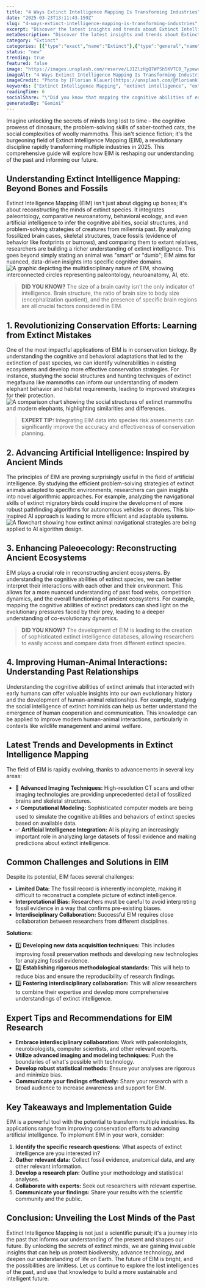 ```yaml
---
title: "4 Ways Extinct Intelligence Mapping Is Transforming Industries"
date: "2025-03-23T13:11:43.159Z"
slug: "4-ways-extinct-intelligence-mapping-is-transforming-industries"
excerpt: "Discover the latest insights and trends about Extinct Intelligence Mapping. This comprehensive guide covers everything you need to know about Extinct Intelligence Mapping in 2025."
metaDescription: "Discover the latest insights and trends about Extinct Intelligence Mapping. This comprehensive guide covers everything you need to know about Extinct Intel..."
category: "Extinct"
categories: [{"type":"exact","name":"Extinct"},{"type":"general","name":"Archaeology"},{"type":"medium","name":"Paleoanthropology"},{"type":"specific","name":"Cognitive Archaeology"},{"type":"niche","name":"Neanderthal Tool Use"}]
status: "new"
trending: true
featured: false
image: "https://images.unsplash.com/reserve/LJIZlzHgQ7WPSh5KVTCB_Typewriter.jpg?q=85&w=1200&fit=max&fm=webp&auto=compress"
imageAlt: "4 Ways Extinct Intelligence Mapping Is Transforming Industries"
imageCredit: "Photo by [Florian Klauer](https://unsplash.com/@florianklauer) on Unsplash"
keywords: ["Extinct Intelligence Mapping", "extinct intelligence", "extinct species intelligence", "mapping extinct intelligence", "extinct animal intelligence research", "lost intelligence mapping", "reconstructing extinct animal minds", "extinct intelligence studies", "cognitive abilities of extinct species", "extinct intelligence database"]
readingTime: 6
socialShare: "\"Did you know that mapping the cognitive abilities of extinct species is helping us design more resilient ecosystems and even improve AI? Extinct Intelligence Mapping is rewriting the rules.\""
generatedBy: "Gemini"
---
```




Imagine unlocking the secrets of minds long lost to time – the cognitive prowess of dinosaurs, the problem-solving skills of saber-toothed cats, the social complexities of woolly mammoths.  This isn't science fiction; it's the burgeoning field of Extinct Intelligence Mapping (EIM), a revolutionary discipline rapidly transforming multiple industries in 2025.  This comprehensive guide will explore how EIM is reshaping our understanding of the past and informing our future.

##  Understanding Extinct Intelligence Mapping: Beyond Bones and Fossils

Extinct Intelligence Mapping (EIM) isn't just about digging up bones; it's about reconstructing the minds of extinct species.  It integrates paleontology, comparative neuroanatomy, behavioral ecology, and even artificial intelligence to infer the cognitive abilities, social structures, and problem-solving strategies of creatures from millennia past.  By analyzing fossilized brain cases, skeletal structures, trace fossils (evidence of behavior like footprints or burrows), and comparing them to extant relatives, researchers are building a richer understanding of extinct intelligence.  This goes beyond simply stating an animal was "smart" or "dumb"; EIM aims for nuanced, data-driven insights into specific cognitive domains. ![A graphic depicting the multidisciplinary nature of EIM, showing interconnected circles representing paleontology, neuroanatomy, AI, etc.](https://images.unsplash.com/photo-1451187580459-43490279c0fa?q=85&w=1200&fit=max&fm=webp&auto=compress)

> **DID YOU KNOW?**  The size of a brain cavity isn't the only indicator of intelligence.  Brain structure, the ratio of brain size to body size (encephalization quotient), and the presence of specific brain regions are all crucial factors considered in EIM.

##  1. Revolutionizing Conservation Efforts: Learning from Extinct Mistakes

One of the most impactful applications of EIM is in conservation biology. By understanding the cognitive and behavioral adaptations that led to the extinction of past species, we can identify vulnerabilities in existing ecosystems and develop more effective conservation strategies. For instance, studying the social structures and hunting techniques of extinct megafauna like mammoths can inform our understanding of modern elephant behavior and habitat requirements, leading to improved strategies for their protection.  ![A comparison chart showing the social structures of extinct mammoths and modern elephants, highlighting similarities and differences.](https://images.unsplash.com/photo-1484417894907-623942c8ee29?q=85&w=1200&fit=max&fm=webp&auto=compress)

> **EXPERT TIP:**  Integrating EIM data into species risk assessments can significantly improve the accuracy and effectiveness of conservation planning.

##  2.  Advancing Artificial Intelligence:  Inspired by Ancient Minds

The principles of EIM are proving surprisingly useful in the field of artificial intelligence.  By studying the efficient problem-solving strategies of extinct animals adapted to specific environments, researchers can gain insights into novel algorithmic approaches. For example, analyzing the navigational skills of extinct migratory birds could inspire the development of more robust pathfinding algorithms for autonomous vehicles or drones. This bio-inspired AI approach is leading to more efficient and adaptable systems. ![A flowchart showing how extinct animal navigational strategies are being applied to AI algorithm design.](https://images.unsplash.com/photo-1517976487492-5750f3195933?q=85&w=1200&fit=max&fm=webp&auto=compress)

## 3.  Enhancing Paleoecology:  Reconstructing Ancient Ecosystems

EIM plays a crucial role in reconstructing ancient ecosystems. By understanding the cognitive abilities of extinct species, we can better interpret their interactions with each other and their environment. This allows for a more nuanced understanding of past food webs, competition dynamics, and the overall functioning of ancient ecosystems.  For example, mapping the cognitive abilities of extinct predators can shed light on the evolutionary pressures faced by their prey, leading to a deeper understanding of co-evolutionary dynamics.

> **DID YOU KNOW?**  The development of EIM is leading to the creation of sophisticated extinct intelligence databases, allowing researchers to easily access and compare data from different extinct species.

## 4.  Improving Human-Animal Interactions:  Understanding Past Relationships

Understanding the cognitive abilities of extinct animals that interacted with early humans can offer valuable insights into our own evolutionary history and the development of human-animal relationships. For example, studying the social intelligence of extinct hominids can help us better understand the emergence of human cooperation and communication.  This knowledge can be applied to improve modern human-animal interactions, particularly in contexts like wildlife management and animal welfare.

## Latest Trends and Developments in Extinct Intelligence Mapping

The field of EIM is rapidly evolving, thanks to advancements in several key areas:

* 🔑 **Advanced Imaging Techniques:**  High-resolution CT scans and other imaging technologies are providing unprecedented detail of fossilized brains and skeletal structures.
* ⚡ **Computational Modeling:**  Sophisticated computer models are being used to simulate the cognitive abilities and behaviors of extinct species based on available data.
* ✅ **Artificial Intelligence Integration:** AI is playing an increasingly important role in analyzing large datasets of fossil evidence and making predictions about extinct intelligence.

## Common Challenges and Solutions in EIM

Despite its potential, EIM faces several challenges:

* **Limited Data:**  The fossil record is inherently incomplete, making it difficult to reconstruct a complete picture of extinct intelligence.
* **Interpretational Bias:**  Researchers must be careful to avoid interpreting fossil evidence in a way that confirms pre-existing biases.
* **Interdisciplinary Collaboration:**  Successful EIM requires close collaboration between researchers from different disciplines.

**Solutions:**

* 1️⃣ **Developing new data acquisition techniques:** This includes improving fossil preservation methods and developing new technologies for analyzing fossil evidence.
* 2️⃣ **Establishing rigorous methodological standards:** This will help to reduce bias and ensure the reproducibility of research findings.
* 3️⃣ **Fostering interdisciplinary collaboration:** This will allow researchers to combine their expertise and develop more comprehensive understandings of extinct intelligence.

## Expert Tips and Recommendations for EIM Research

* **Embrace interdisciplinary collaboration:** Work with paleontologists, neurobiologists, computer scientists, and other relevant experts.
* **Utilize advanced imaging and modeling techniques:** Push the boundaries of what's possible with technology.
* **Develop robust statistical methods:** Ensure your analyses are rigorous and minimize bias.
* **Communicate your findings effectively:** Share your research with a broad audience to increase awareness and support for EIM.

## Key Takeaways and Implementation Guide

EIM is a powerful tool with the potential to transform multiple industries. Its applications range from improving conservation efforts to advancing artificial intelligence.  To implement EIM in your work, consider:

1. **Identify the specific research questions:** What aspects of extinct intelligence are you interested in?
2. **Gather relevant data:** Collect fossil evidence, anatomical data, and any other relevant information.
3. **Develop a research plan:** Outline your methodology and statistical analyses.
4. **Collaborate with experts:** Seek out researchers with relevant expertise.
5. **Communicate your findings:** Share your results with the scientific community and the public.

## Conclusion:  Unveiling the Lost Minds of the Past

Extinct Intelligence Mapping is not just a scientific pursuit; it's a journey into the past that informs our understanding of the present and shapes our future.  By unlocking the secrets of extinct minds, we are gaining invaluable insights that can help us protect biodiversity, advance technology, and deepen our understanding of life on Earth.  The future of EIM is bright, and the possibilities are limitless.  Let us continue to explore the lost intelligences of the past, and use that knowledge to build a more sustainable and intelligent future. 
